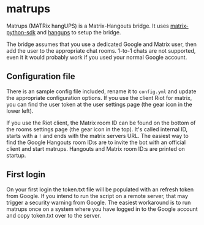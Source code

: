 # matrups

Matrups (MATRix hangUPS) is a Matrix-Hangouts bridge. It uses [matrix-python-sdk](https://github.com/matrix-org/matrix-python-sdk) and [hangups](https://github.com/tdryer/hangups) to setup the bridge.

The bridge assumes that you use a dedicated Google and Matrix user, then add the user to the appropriate chat rooms. 1-to-1 chats are not supported, even it it would probably work if you used your normal Google account.

## Configuration file

There is an sample config file included, rename it to `config.yml` and update the appropriate configuration options. If you use the client Riot for matrix, you can find the user token at the user settings page (the gear icon in the lower left).

If you use the Riot client, the Matrix room ID can be found on the bottom of the rooms settings page (the gear icon in the top). It's called internal ID, starts with a `!` and ends with the matrix servers URL. The easiest way to find the Google Hangouts room ID:s are to invite the bot with an official client and start matrups. Hangouts and Matrix room ID:s are printed on startup.

## First login

On your first login the token.txt file will be populated with an refresh token from Google. If you intend to run the script on a remote server, that may trigger a security warning from Google. The easiest workaround is to run matrups once on a system where you have logged in to the Google account and copy token.txt over to the server.

